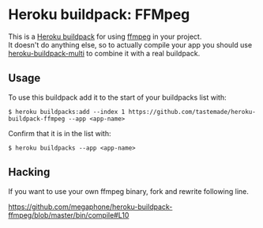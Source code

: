 Heroku buildpack: FFMpeg
=======================

This is a [Heroku buildpack](http://devcenter.heroku.com/articles/buildpacks) for using [ffmpeg](http://www.ffmpeg.org/) in your project.  
It doesn't do anything else, so to actually compile your app you should use [heroku-buildpack-multi](https://github.com/ddollar/heroku-buildpack-multi) to combine it with a real buildpack.

Usage
-----

To use this buildpack add it to the start of your buildpacks list with:

    $ heroku buildpacks:add --index 1 https://github.com/tastemade/heroku-buildpack-ffmpeg --app <app-name>

Confirm that it is in the list with:

    $ heroku buildpacks --app <app-name>

Hacking
-------
If you want to use your own ffmpeg binary, fork and rewrite following line.

https://github.com/megaphone/heroku-buildpack-ffmpeg/blob/master/bin/compile#L10
